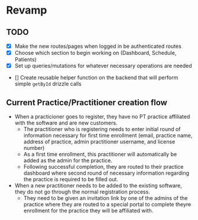 # Revamp

## TODO

- [x] Make the new routes/pages when logged in be authenticated routes
- [x] Choose which section to begin working on (Dashboard, Schedule, Patients)
- [x] Set up queries/mutations for whatever necessary operations are needed
- [] Create reusable helper function on the backend that will perform simple `getById` drizzle calls

## Current Practice/Practitioner creation flow

- When a practicioner goes to register, they have no PT practice affiliated with the software and are new customers.
  - The practitioner who is registering needs to enter initial round of information necessary for first time enrollment (email, practice name, address of practice, admin practitioner username, and license number)
  - As a first time enrollment, this practitioner will automatically be added as the admin for the practice.
  - Following successful completion, they are routed to their practice dashboard where second round of necessary information regarding the practice is required to be filled out.
- When a new practitioner needs to be added to the existing software, they do not go through the normal registration process.
  - They need to be given an invitation link by one of the admins of the practice where they are routed to a special portal to complete theyre enrollment for the practice they will be affiliated with.
